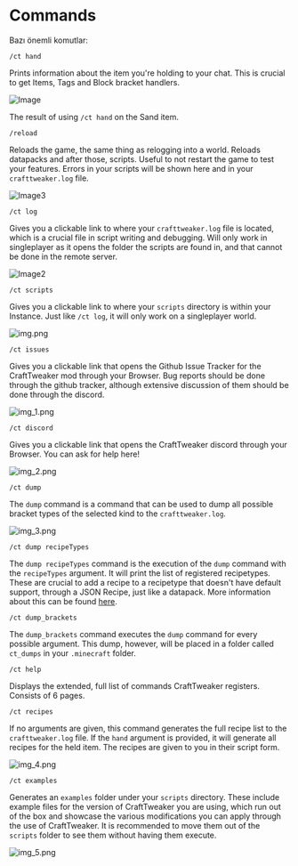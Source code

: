 # Commands

Bazı önemli komutlar:

```plaintext
/ct hand
```

Prints information about the item you're holding to your chat. This is crucial to get Items, Tags and Block bracket handlers.

![Image](https://i.blamejared.com/JNpRk.png)

The result of using `/ct hand` on the Sand item.

```plaintext
/reload
```

Reloads the game, the same thing as relogging into a world. Reloads datapacks and after those, scripts. Useful to not restart the game to test your features. Errors in your scripts will be shown here and in your `crafttweaker.log` file.

![Image3](https://blamejared.com/docsImages/commands/reloading.png)

```plaintext
/ct log
```

Gives you a clickable link to where your `crafttweaker.log` file is located, which is a crucial file in script writing and debugging. Will only work in singleplayer as it opens the folder the scripts are found in, and that cannot be done in the remote server.

![Image2](https://blamejared.com/docsImages/commands/log.png)

```plaintext
/ct scripts
```

Gives you a clickable link to where your `scripts` directory is within your Instance. Just like `/ct log`, it will only work on a singleplayer world.

![img.png](https://blamejared.com/docsImages/commands/scripts.png)

```plaintext
/ct issues
```

Gives you a clickable link that opens the Github Issue Tracker for the CraftTweaker mod through your Browser. Bug reports should be done through the github tracker, although extensive discussion of them should be done through the discord.


![img_1.png](https://blamejared.com/docsImages/commands/issues.png)

```plaintext
/ct discord
```

Gives you a clickable link that opens the CraftTweaker discord through your Browser. You can ask for help here!


![img_2.png](https://blamejared.com/docsImages/commands/discord.png)

```plaintext
/ct dump
```

The `dump` command is a command that can be used to dump all possible bracket types of the selected kind to the `crafttweaker.log`.

![img_3.png](https://blamejared.com/docsImages/commands/dump.png)

```plaintext
/ct dump recipeTypes
```

The `dump recipeTypes` command is the execution of the `dump` command with the `recipeTypes` argument. It will print the list of registered recipetypes. These are crucial to add a recipe to a recipetype that doesn't have default support, through a JSON Recipe, just like a datapack. More information about this can be found [here](/mods/other_mods).

```plaintext
/ct dump_brackets
```

The `dump_brackets` command executes the `dump` command for every possible argument. This dump, however, will be placed in a folder called `ct_dumps` in your `.minecraft` folder.

```plaintext
/ct help
```

Displays the extended, full list of commands CraftTweaker registers. Consists of 6 pages.

```plaintext
/ct recipes
```

If no arguments are given, this command generates the full recipe list to the `crafttweaker.log` file. If the `hand` argument is provided, it will generate all recipes for the held item. The recipes are given to you in their script form.

![img_4.png](https://blamejared.com/docsImages/commands/dump_recipes.png)

```plaintext
/ct examples
```

Generates an `examples` folder under your `scripts` directory. These include example files for the version of CraftTweaker you are using, which run out of the box and showcase the various modifications you can apply through the use of CraftTweaker. It is recommended to move them out of the `scripts` folder to see them without having them execute.

![img_5.png](https://blamejared.com/docsImages/commands/examples.png)


